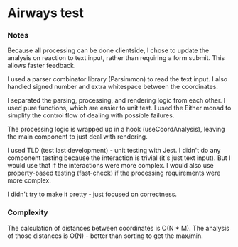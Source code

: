 # Airways test

### Notes

Because all processing can be done clientside, I chose to update the analysis on reaction to text input, rather than requiring a form submit. This allows faster feedback.

I used a parser combinator library (Parsimmon) to read the text input. I also handled signed number and extra whitespace between the coordinates.

I separated the parsing, processing, and rendering logic from each other. I used pure functions, which are easier to unit test. I used the Either monad to simplify the control flow of dealing with possible failures.

The processing logic is wrapped up in a hook (useCoordAnalysis), leaving the main component to just deal with rendering.

I used TLD (test last development) - unit testing with Jest. I didn't do any component testing because the interaction is trivial (it's just text input). But I would use that if the interactions were more complex. I would also use property-based testing (fast-check) if the processing requirements were more complex.

I didn't try to make it pretty - just focused on correctness.

### Complexity

The calculation of distances between coordinates is O(N * M).
The analysis of those distances is O(N) - better than sorting to get the max/min.

